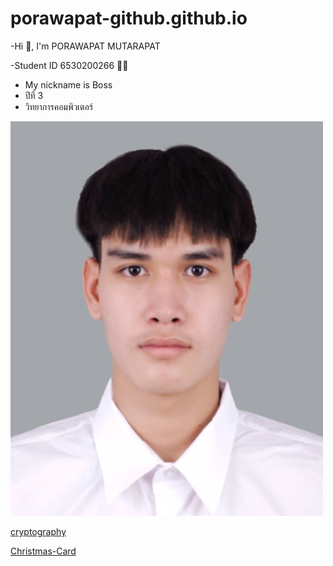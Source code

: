 # porawapat-github.github.io

-Hi 👋, I'm PORAWAPAT MUTARAPAT

-Student ID 6530200266 🧑‍🎓

  - My nickname is Boss 
  - ปีที่ 3
  - วิทยาการคอมพิวเตอร์

![picture](/Img/ME.jpg)

[cryptography](cryptography.md)<br>

[Christmas-Card](Christmas-Card.md)
